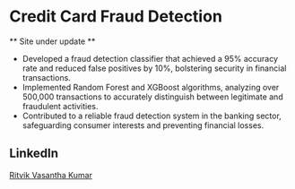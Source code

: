 # Credit Card Fraud Detection
** Site under update **

- Developed a fraud detection classifier that achieved a 95% accuracy rate and reduced false positives by 10%, bolstering security in financial transactions.
- Implemented Random Forest and XGBoost algorithms, analyzing over 500,000 transactions to accurately distinguish between legitimate and fraudulent activities.
- Contributed to a reliable fraud detection system in the banking sector, safeguarding consumer interests and preventing financial losses.

## LinkedIn
[Ritvik Vasantha Kumar](https://www.linkedin.com/in/ritvik-vk/)
